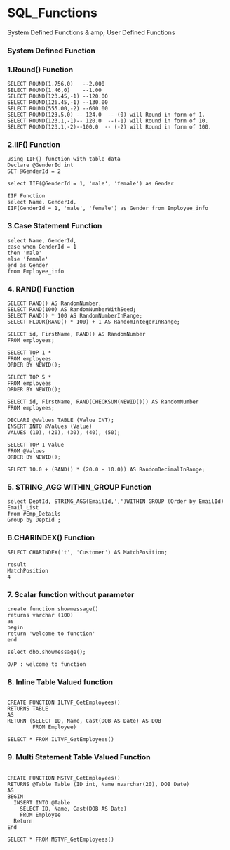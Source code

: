 # SQL_Functions
System Defined Functions & amp; User Defined Functions
<h3>System Defined Function</h3>
<h3>1.Round() Function</h3>

```
SELECT ROUND(1.756,0)   --2.000
SELECT ROUND(1.46,0)    --1.00
SELECT ROUND(123.45,-1) --120.00
SELECT ROUND(126.45,-1) --130.00 
SELECT ROUND(555.00,-2) --600.00
SELECT ROUND(123.5,0) -- 124.0  -- (0) will Round in form of 1.
SELECT ROUND(123.1,-1)-- 120.0  --(-1) will Round in form of 10.
SELECT ROUND(123.1,-2)--100.0  -- (-2) will Round in form of 100.
```

<h3>2.IIF() Function</h3>

```
using IIF() function with table data
Declare @GenderId int
SET @GenderId = 2 

select IIF(@GenderId = 1, 'male', 'female') as Gender

IIF Function
select Name, GenderId,
IIF(GenderId = 1, 'male', 'female') as Gender from Employee_info

```
<h3>3.Case Statement Function</h3>

  ```
select Name, GenderId,
case when GenderId = 1
then 'male'
else 'female'
end as Gender
from Employee_info
```
<h3>4. RAND() Function</h3>

```
SELECT RAND() AS RandomNumber;
SELECT RAND(100) AS RandomNumberWithSeed;
SELECT RAND() * 100 AS RandomNumberInRange;
SELECT FLOOR(RAND() * 100) + 1 AS RandomIntegerInRange;

SELECT id, FirstName, RAND() AS RandomNumber
FROM employees;

SELECT TOP 1 *
FROM employees
ORDER BY NEWID();

SELECT TOP 5 *
FROM employees
ORDER BY NEWID();

SELECT id, FirstName, RAND(CHECKSUM(NEWID())) AS RandomNumber
FROM employees;

DECLARE @Values TABLE (Value INT);
INSERT INTO @Values (Value)
VALUES (10), (20), (30), (40), (50);

SELECT TOP 1 Value
FROM @Values
ORDER BY NEWID();

SELECT 10.0 + (RAND() * (20.0 - 10.0)) AS RandomDecimalInRange;
```

<h3>5. STRING_AGG WITHIN_GROUP Function</h3>

 ```
select DeptId, STRING_AGG(EmailId,',')WITHIN GROUP (Order by EmailId) Email_List
from #Emp_Details
Group by DeptId ;
```

<h3>6.CHARINDEX() Function</h3>

```
SELECT CHARINDEX('t', 'Customer') AS MatchPosition;

result
MatchPosition
4
```

<h3>7. Scalar function without parameter </h3>

```
create function showmessage()
returns varchar (100)
as
begin
return 'welcome to function'
end

select dbo.showmessage();

O/P : welcome to function

```

<h3>8. Inline Table Valued function </h3>

```

CREATE FUNCTION ILTVF_GetEmployees()
RETURNS TABLE
AS
RETURN (SELECT ID, Name, Cast(DOB AS Date) AS DOB
        FROM Employee)

SELECT * FROM ILTVF_GetEmployees()

```

<h3> 9. Multi Statement Table Valued Function </h3>

```

CREATE FUNCTION MSTVF_GetEmployees()
RETURNS @Table Table (ID int, Name nvarchar(20), DOB Date)
AS
BEGIN
  INSERT INTO @Table
    SELECT ID, Name, Cast(DOB AS Date)
    FROM Employee
  Return
End

SELECT * FROM MSTVF_GetEmployees()

```


